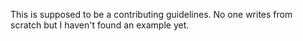 This is supposed to be a contributing guidelines. 
No one writes from scratch but I haven't found an example yet.
